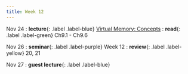 ```yaml
---
title: Week 12
---
```


Nov 24
: **lecture**{: .label .label-blue} [Virtual Memory: Concepts](/ics-fa24/assets/lec/19-VM1.pdf)
  : **read**{: .label .label-green} Ch9.1 - Ch9.6

Nov 26
: **seminar**{: .label .label-purple} Week 12
  : **review**{: .label .label-yellow} 20, 21

Nov 27
: **guest lecture**{: .label .label-blue} 